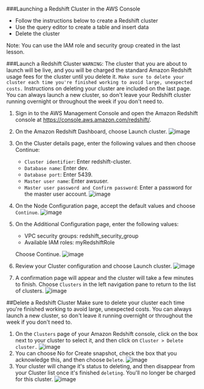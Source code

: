 ###Launching a Redshift Cluster in the AWS Console

* Follow the instructions below to create a Redshift cluster
* Use the query editor to create a table and insert data
* Delete the cluster

Note: You can use the IAM role and security group created in the last lesson.

###Launch a Redshift Cluster
```WARNING```: The cluster that you are about to launch will be live, and you will be charged the standard Amazon Redshift usage fees for the cluster until you delete it. ```Make sure to delete your cluster each time you're finished working to avoid large, unexpected costs.``` Instructions on deleting your cluster are included on the last page. You can always launch a new cluster, so don't leave your Redshift cluster running overnight or throughout the week if you don't need to.

1. Sign in to the AWS Management Console and open the Amazon Redshift console at https://console.aws.amazon.com/redshift/.
2. On the Amazon Redshift Dashboard, choose Launch cluster.
    ![image](../images/rcluster1.png)
3. On the Cluster details page, enter the following values and then choose Continue:
    * ```Cluster identifier```: Enter redshift-cluster.
    * ```Database name```: Enter dev.
    * ```Database port```: Enter 5439.
    * ```Master user name```: Enter awsuser.
    * ```Master user password and Confirm password```: Enter a password for the master user account.
    ![image](../images/rcluster2.png)
4. On the Node Configuration page, accept the default values and choose ```Continue```.
    ![image](../images/rcluster3.png)
5. On the Additional Configuration page, enter the following values:
    * VPC security groups: redshift_security_group
    * Available IAM roles: myRedshiftRole
   
   Choose Continue.
    ![image](../images/rcluster4.png)
6. Review your Cluster configuration and choose Launch cluster.
    ![image](../images/rcluster5.png)
7. A confirmation page will appear and the cluster will take a few minutes to finish. Choose ```Clusters``` in the left navigation pane to return to the list of clusters.
    ![image](../images/rcluster6.png)


##Delete a Redshift Cluster
Make sure to delete your cluster each time you're finished working to avoid large, unexpected costs. You can always launch a new cluster, so don't leave it running overnight or throughout the week if you don't need to.

1. On the ```Clusters``` page of your Amazon Redshift console, click on the box next to your cluster to select it, and then click on ```Cluster > Delete cluster.```
    ![image](../images/rcluster7.png)
2. You can choose No for Create snapshot, check the box that you acknowledge this, and then choose ```Delete```.
    ![image](../images/rcluster8.png)
3. Your cluster will change it's status to deleting, and then disappear from your Cluster list once it's finished ```deleting```. You'll no longer be charged for this cluster.
    ![image](../images/rcluster9.png)






